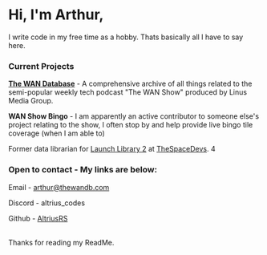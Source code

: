 # Hi, I'm Arthur,

I write code in my free time as a hobby. Thats basically all I have to say here.

### Current Projects
[**The WAN Database**](https://github.com/TheWANDatabase/) - A comprehensive archive of all things related to the semi-popular weekly tech podcast "The WAN Show" produced by Linus Media Group.

**WAN Show Bingo** - I am apparently an active contributor to someone else's project relating to the show, I often stop by and help provide live bingo tile coverage (when I am able to)

Former data librarian for [Launch Library 2](https://thespacedevs.com/llapi) at [TheSpaceDevs](https://github.com/TheSpaceDevs).
4
<br>

### Open to contact - My links are below:

Email - [arthur@thewandb.com](mailto:arthur@thewandb.com?subject=Hi%20Arthur%2C%20I%20want%20to%20contact%20you%20regarding%3A)

Discord - altrius_codes

Github - [AltriusRS](https://github.com/AltriusRS)

<br>
Thanks for reading my ReadMe.
